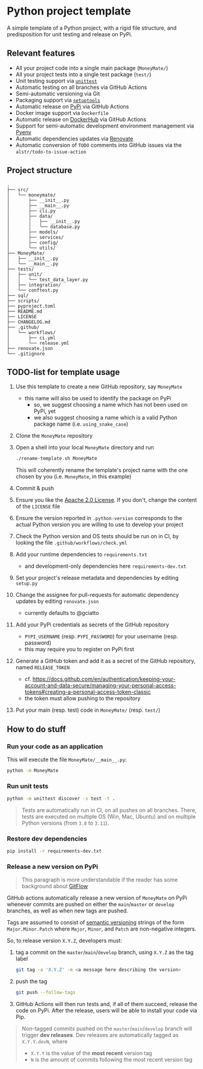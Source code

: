 # Python project template

A simple template of a Python project, with a rigid file structure, and predisposition for unit testing and release on PyPi.

## Relevant features

- All your project code into a single main package (`MoneyMate/`)
- All your project tests into a single test package (`test/`)
- Unit testing support via [`unittest`](https://docs.python.org/3/library/unittest.html)
- Automatic testing on all branches via GitHub Actions
- Semi-automatic versioning via Git
- Packaging support via [`setuptools`](https://setuptools.pypa.io/en/latest/setuptools.html)
- Automatic release on [PyPi](https://pypi.org/) via GitHub Actions
- Docker image support via `Dockerfile`
- Automatic release on [DockerHub](https://hub.docker.com/) via GitHub Actions
- Support for semi-automatic development environment management via [Pyenv](https://github.com/pyenv/pyenv)
- Automatic dependencies updates via [Renovate](https://docs.renovatebot.com/)
- Automatic conversion of `TODO` comments into GitHub issues via the `alstr/todo-to-issue-action`

## Project structure 


```text
.
├── src/
│   └── moneymate/
│       ├── __init__.py
│       ├── __main__.py
│       ├── cli.py
│       ├── data/
│       │   ├── __init__.py
│       │   └── database.py
│       ├── models/
│       ├── services/
│       ├── config/
│       └── utils/
├── MoneyMate/
│   ├── __init__.py
│   └── __main__.py
├── tests/
│   ├── unit/
│   │   └── test_data_layer.py
│   ├── integration/
│   └── conftest.py
├── sql/
├── scripts/
├── pyproject.toml
├── README.md
├── LICENSE
├── CHANGELOG.md
├── .github/
│   └── workflows/
│       ├── ci.yml
│       └── release.yml
├── renovate.json
└── .gitignore
```

## TODO-list for template usage

1. Use this template to create a new GitHub repository, say `MoneyMate`
    - this name will also be used to identify the package on PyPi
        + so, we suggest choosing a name which has not been used on PyPi, yet
        + we also suggest choosing a name which is a valid Python package name (i.e. `using_snake_case`)

2. Clone the `MoneyMate` repository

3. Open a shell into your local `MoneyMate` directory and run 
    ```bash
    ./rename-template.sh MoneyMate
    ``` 
    
    This will coherently rename the template's project name with the one chosen by you (i.e. `MoneyMate`, in this example)

4. Commit & push

5. Ensure you like the [Apache 2.0 License](https://www.apache.org/licenses/LICENSE-2.0.html). If you don't, change the content of the `LICENSE` file

6. Ensure the version reported in `.python-version` corresponds to the actual Python version you are willing to use to develop your project

7. Check the Python version and OS tests should be run on in CI, by looking the file `.github/workflows/check.yml`

8. Add your runtime dependencies to `requirements.txt`
    + and development-only dependencies here `requirements-dev.txt`

9. Set your project's release metadata and dependencies by editing `setup.py`

10. Change the assignee for pull-requests for automatic dependency updates by editing `renovate.json`
    + currently defaults to @gciatto

11. Add your PyPi credentials as secrets of the GitHub repository 
    - `PYPI_USERNAME` (resp. `PYPI_PASSWORD`) for your username (resp. password)
    - this may require you to register on PyPi first

12. Generate a GitHub token and add it as a secret of the GitHub repository, named `RELEASE_TOKEN`
    - cf. <https://docs.github.com/en/authentication/keeping-your-account-and-data-secure/managing-your-personal-access-tokens#creating-a-personal-access-token-classic>
    - the token must allow pushing to the repository

13. Put your main (resp. test) code in `MoneyMate/` (resp. `test/`)

## How to do stuff

### Run your code as an application

This will execute the file `MoneyMate/__main__.py`:
```bash
python -m MoneyMate 
```

### Run unit tests

```bash
python -m unittest discover -s test -t .
```

> Tests are automatically run in CI, on all pushes on all branches.
> There, tests are executed on multiple OS (Win, Mac, Ubuntu) and on multiple Python versions (from `3.8` to `3.11`).

### Restore dev dependencies

```bash
pip install -r requirements-dev.txt
```

### Release a new version on PyPi

> This paragraph is more understandable if the reader has some background about [GitFlow](https://www.atlassian.com/git/tutorials/comparing-workflows/gitflow-workflow)

GitHub actions automatically release a new version of `MoneyMate` on PyPi whenever commits are pushed on either the `main`/`master` or `develop` branches, as well as when new tags are pushed.

Tags are assumed to consist of [semantic versioning](https://semver.org/) strings of the form `Major.Minor.Patch` where `Major`, `Minor`, and `Patch` are non-negative integers.

So, to release version `X.Y.Z`, developers must:

1. tag a commit on the `master`/`main`/`develop` branch, using `X.Y.Z` as the tag label
    ```bash
    git tag -a 'X.Y.Z' -m <a message here describing the version>
    ```

2. push the tag
    ```bash
    git push --follow-tags
    ```

3. GitHub Actions will then run tests and, if all of them succeed, release the code on PyPi.
After the release, users will be able to install your code via Pip.

> Non-tagged commits pushed on the `master`/`main`/`develop` branch will trigger __dev releases__.
> Dev releases are automatically tagged as `X.Y.Y.devN`, where
> - `X.Y.Y` is the value of the __most recent__ version tag
> - `N` is the amount of commits following the most recent version tag 
